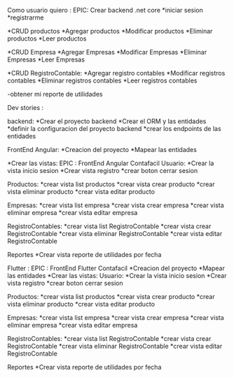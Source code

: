 

Como usuario quiero :
EPIC: Crear backend .net core 
*iniciar sesion 
*registrarme

*CRUD productos
    *Agregar productos
    *Modificar productos
    *Eliminar productos
    *Leer productos

*CRUD Empresa
    *Agregar Empresas
    *Modificar Empresas
    *Eliminar Empresas
    *Leer Empresas

*CRUD RegistroContable:
    *Agregar registro contables
    *Modificar registros contables
    *Eliminar registros contables
    *Leer registros contables

 -obtener mi reporte de utilidades

Dev stories :

backend:
*Crear el proyecto backend
*Crear el ORM y las entidades 
*definir la configuracion del proyecto backend
*crear los endpoints de las entidades 

FrontEnd Angular:
*Creacion del proyecto
*Mapear las entidades


*Crear las vistas:
EPIC : FrontEnd Angular Contafacil 
Usuario:
    *Crear la vista inicio sesion 
    *Crear vista registro
    *crear boton cerrar sesion

Productos:
    *crear vista list productos
    *crear vista crear producto
    *crear vista eliminar producto
    *crear vista editar producto

Empresas:
    *crear vista list empresa
    *crear vista crear empresa
    *crear vista eliminar empresa
    *crear vista editar empresa


RegistroContables:
    *crear vista list RegistroContable
    *crear vista crear RegistroContable
    *crear vista eliminar RegistroContable
    *crear vista editar RegistroContable

Reportes
    *Crear vista reporte de utilidades por fecha

Flutter :
EPIC : FrontEnd Flutter Contafacil 
    *Creacion del proyecto
    *Mapear las entidades
    *Crear las vistas:
Usuario:
    *Crear la vista inicio sesion
    *Crear vista registro
    *crear boton cerrar sesion

Productos:
    *crear vista list productos
    *crear vista crear producto
    *crear vista eliminar producto
    *crear vista editar producto

Empresas:
    *crear vista list empresa
    *crear vista crear empresa
    *crear vista eliminar empresa
    *crear vista editar empresa


RegistroContables:
    *crear vista list RegistroContable
    *crear vista crear RegistroContable
    *crear vista eliminar RegistroContable
    *crear vista editar RegistroContable

Reportes
    *Crear vista reporte de utilidades por fecha
